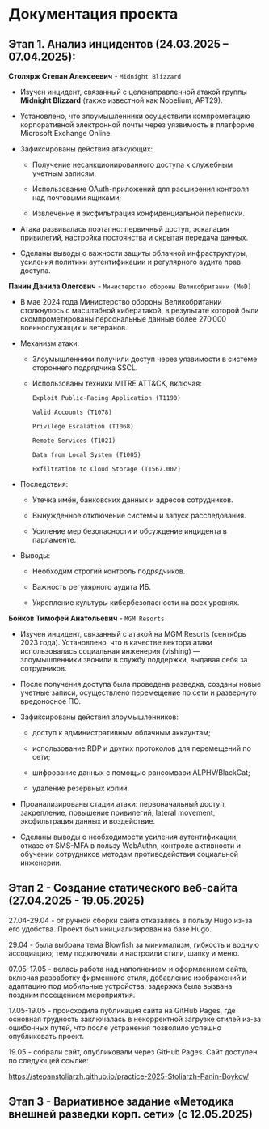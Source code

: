 # Документация проекта

## Этап 1. Анализ инцидентов (24.03.2025 – 07.04.2025):

**Столярж Степан Алексеевич** - `Midnight Blizzard`

- Изучен инцидент, связанный с целенаправленной атакой группы **Midnight Blizzard** (также известной как Nobelium, APT29).

- Установлено, что злоумышленники осуществили компрометацию корпоративной электронной почты через уязвимость в платформе Microsoft Exchange Online.

- Зафиксированы действия атакующих:

  - Получение несанкционированного доступа к служебным учетным записям;

  - Использование OAuth-приложений для расширения контроля над почтовыми ящиками;

  - Извлечение и эксфильтрация конфиденциальной переписки.

- Атака развивалась поэтапно: первичный доступ, эскалация привилегий, настройка постоянства и скрытая передача данных.

- Сделаны выводы о важности защиты облачной инфраструктуры, усиления политики аутентификации и регулярного аудита прав доступа.

**Панин Данила Олегович** - `Министерство обороны Великобритании (MoD)`

- В мае 2024 года Министерство обороны Великобритании столкнулось с масштабной кибератакой, в результате которой были скомпрометированы персональные данные более 270 000 военнослужащих и ветеранов.

- Механизм атаки:

  - Злоумышленники получили доступ через уязвимости в системе стороннего подрядчика SSCL.

  - Использованы техники MITRE ATT&CK, включая:

    ```plaintext
    Exploit Public-Facing Application (T1190)
    
    Valid Accounts (T1078)
    
    Privilege Escalation (T1068)
    
    Remote Services (T1021)
    
    Data from Local System (T1005)
    
    Exfiltration to Cloud Storage (T1567.002)
    ```

- Последствия:

  - Утечка имён, банковских данных и адресов сотрудников.

  - Вынужденное отключение системы и запуск расследования.

  - Усиление мер безопасности и обсуждение инцидента в парламенте.

- Выводы:

  - Необходим строгий контроль подрядчиков.

  - Важность регулярного аудита ИБ.

  - Укрепление культуры кибербезопасности на всех уровнях.

**Бойков Тимофей Анатольевич** - `MGM Resorts`

- Изучен инцидент, связанный с атакой на MGM Resorts (сентябрь 2023 года).
Установлено, что в качестве вектора атаки использовалась социальная инженерия (vishing) — злоумышленники звонили в службу поддержки, выдавая себя за сотрудников.
- После получения доступа была проведена разведка, созданы новые учетные записи, осуществлено перемещение по сети и развернуто вредоносное ПО.

- Зафиксированы действия злоумышленников:

  - доступ к административным облачным аккаунтам;

  - использование RDP и других протоколов для перемещений по сети;

  - шифрование данных с помощью рансомвари ALPHV/BlackCat;

  - удаление резервных копий.

- Проанализированы стадии атаки: первоначальный доступ, закрепление, повышение привилегий, lateral movement, эксфильтрация данных и воздействие.
- Сделаны выводы о необходимости усиления аутентификации, отказе от SMS-MFA в пользу WebAuthn, контроле активности и обучении сотрудников методам противодействия социальной инженерии.

## Этап 2 - Создание статического веб-сайта (27.04.2025 - 19.05.2025)

27.04-29.04 - от ручной сборки сайта отказались в пользу Hugo из-за его удобства. Проект был инициализирован на базе Hugo.

29.04 - была выбрана тема Blowfish за минимализм, гибкость и водную ассоциацию; тему подключили и настроили стили, шапку и меню.

07.05-17.05 - велась работа над наполнением и оформлением сайта, включая разработку фирменного стиля, добавление изображений и адаптацию под мобильные устройства; задержка была вызвана поздним посещением мероприятия.

17.05-19.05 - происходила публикация сайта на GitHub Pages, где основная трудность заключалась в некорректной загрузке стилей из-за ошибочных путей, что после устранения позволило успешно опубликовать проект.

19.05 - собрали сайт, опубликовали через GitHub Pages. Сайт доступен по следующей ссылке:

https://stepanstoliarzh.github.io/practice-2025-Stoliarzh-Panin-Boykov/

## Этап 3 - Вариативное задание «Методика внешней разведки корп. сети» (с 12.05.2025)
